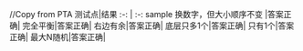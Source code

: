 //Copy from PTA
测试点|结果
:-: | :-: 
sample 换数字，但大小顺序不变 |答案正确|
完全平衡|答案正确|
右边有余|答案正确|
底层只多1个|答案正确|
只有1个|答案正确|
最大N随机|答案正确|